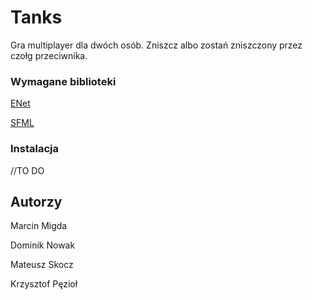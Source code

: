 # Tanks

Gra multiplayer dla dwóch osób. Zniszcz albo zostań zniszczony przez czołg przeciwnika.

### Wymagane biblioteki

[ENet](http://enet.bespin.org/index.html)

[SFML](www.sfml-dev.org)

### Instalacja

//TO DO

## Autorzy

Marcin Migda

Dominik Nowak

Mateusz Skocz

Krzysztof Pęzioł